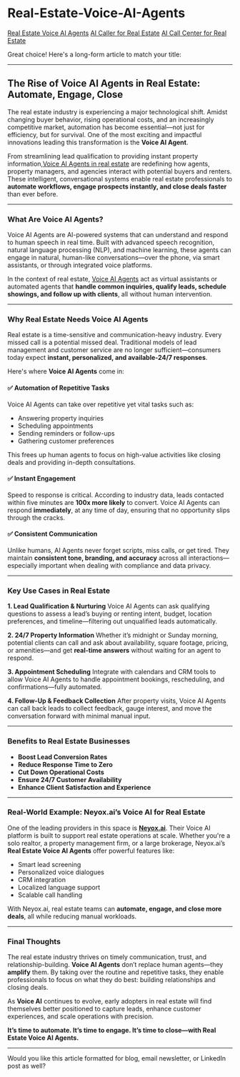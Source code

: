 # Real-Estate-Voice-AI-Agents
<a href="https://neyox.ai" target="_blank">Real Estate Voice AI Agents</a>
<a href="https://neyox.ai" target="_blank">AI Caller for Real Estate</a>
<a href="https://neyox.ai" target="_blank">AI Call Center for Real Estate</a>

Great choice! Here's a long-form article to match your title:

---

## **The Rise of Voice AI Agents in Real Estate: Automate, Engage, Close**

The real estate industry is experiencing a major technological shift. Amidst changing buyer behavior, rising operational costs, and an increasingly competitive market, automation has become essential—not just for efficiency, but for survival. One of the most exciting and impactful innovations leading this transformation is the **Voice AI Agent**.

From streamlining lead qualification to providing instant property information,<a href="https://neyox.ai" target="_blank">Voice AI Agents in real estate</a> are redefining how agents, property managers, and agencies interact with potential buyers and renters. These intelligent, conversational systems enable real estate professionals to **automate workflows, engage prospects instantly, and close deals faster** than ever before.

---

### What Are Voice AI Agents?

Voice AI Agents are AI-powered systems that can understand and respond to human speech in real time. Built with advanced speech recognition, natural language processing (NLP), and machine learning, these agents can engage in natural, human-like conversations—over the phone, via smart assistants, or through integrated voice platforms.

In the context of real estate, <a href="https://neyox.ai" target="_blank">Voice AI Agents</a>
 act as virtual assistants or automated agents that **handle common inquiries, qualify leads, schedule showings, and follow up with clients**, all without human intervention.

---

### Why Real Estate Needs Voice AI Agents

Real estate is a time-sensitive and communication-heavy industry. Every missed call is a potential missed deal. Traditional models of lead management and customer service are no longer sufficient—consumers today expect **instant, personalized, and available-24/7 responses**.

Here's where **Voice AI Agents** come in:

#### ✅ **Automation of Repetitive Tasks**

Voice AI Agents can take over repetitive yet vital tasks such as:

* Answering property inquiries
* Scheduling appointments
* Sending reminders or follow-ups
* Gathering customer preferences

This frees up human agents to focus on high-value activities like closing deals and providing in-depth consultations.

#### ✅ **Instant Engagement**

Speed to response is critical. According to industry data, leads contacted within five minutes are **100x more likely** to convert. Voice AI Agents can respond **immediately**, at any time of day, ensuring that no opportunity slips through the cracks.

#### ✅ **Consistent Communication**

Unlike humans, AI Agents never forget scripts, miss calls, or get tired. They maintain **consistent tone, branding, and accuracy** across all interactions—especially important when dealing with compliance and data privacy.

---

### Key Use Cases in Real Estate

**1. Lead Qualification & Nurturing**
Voice AI Agents can ask qualifying questions to assess a lead’s buying or renting intent, budget, location preferences, and timeline—filtering out unqualified leads automatically.

**2. 24/7 Property Information**
Whether it’s midnight or Sunday morning, potential clients can call and ask about availability, square footage, pricing, or amenities—and get **real-time answers** without waiting for an agent to respond.

**3. Appointment Scheduling**
Integrate with calendars and CRM tools to allow Voice AI Agents to handle appointment bookings, rescheduling, and confirmations—fully automated.

**4. Follow-Up & Feedback Collection**
After property visits, Voice AI Agents can call back leads to collect feedback, gauge interest, and move the conversation forward with minimal manual input.

---

### Benefits to Real Estate Businesses

* **Boost Lead Conversion Rates**
* **Reduce Response Time to Zero**
* **Cut Down Operational Costs**
* **Ensure 24/7 Customer Availability**
* **Enhance Client Satisfaction and Experience**

---

### Real-World Example: Neyox.ai’s Voice AI for Real Estate

One of the leading providers in this space is **[Neyox.ai](https://www.neyox.ai)**. Their Voice AI platform is built to support real estate operations at scale. Whether you're a solo realtor, a property management firm, or a large brokerage, Neyox.ai’s **Real Estate Voice AI Agents** offer powerful features like:

* Smart lead screening
* Personalized voice dialogues
* CRM integration
* Localized language support
* Scalable call handling

With Neyox.ai, real estate teams can **automate, engage, and close more deals**, all while reducing manual workloads.

---

### Final Thoughts

The real estate industry thrives on timely communication, trust, and relationship-building. **Voice AI Agents** don’t replace human agents—they **amplify** them. By taking over the routine and repetitive tasks, they enable professionals to focus on what they do best: building relationships and closing deals.

As **Voice AI** continues to evolve, early adopters in real estate will find themselves better positioned to capture leads, enhance customer experiences, and scale operations with precision.

**It’s time to automate. It’s time to engage. It’s time to close—with Real Estate Voice AI Agents.**

---

Would you like this article formatted for blog, email newsletter, or LinkedIn post as well?
